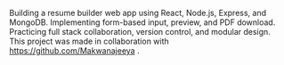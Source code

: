 Building a resume builder web app using React, Node.js, Express, and MongoDB. Implementing form-based input, preview, and PDF download. Practicing full stack collaboration, version control, and modular design.<br>
This project was made in collaboration with https://github.com/Makwanajeeya .
